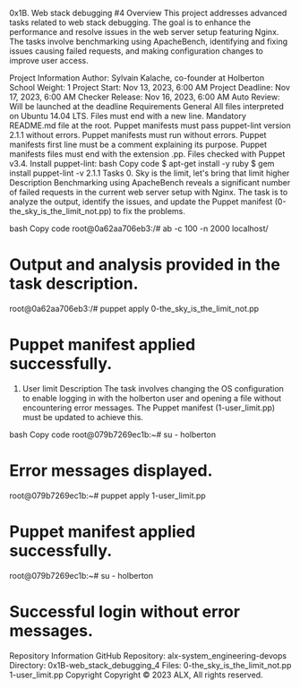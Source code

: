 0x1B. Web stack debugging #4
Overview
This project addresses advanced tasks related to web stack debugging. The goal is to enhance the performance and resolve issues in the web server setup featuring Nginx. The tasks involve benchmarking using ApacheBench, identifying and fixing issues causing failed requests, and making configuration changes to improve user access.

Project Information
Author: Sylvain Kalache, co-founder at Holberton School
Weight: 1
Project Start: Nov 13, 2023, 6:00 AM
Project Deadline: Nov 17, 2023, 6:00 AM
Checker Release: Nov 16, 2023, 6:00 AM
Auto Review: Will be launched at the deadline
Requirements
General
All files interpreted on Ubuntu 14.04 LTS.
Files must end with a new line.
Mandatory README.md file at the root.
Puppet manifests must pass puppet-lint version 2.1.1 without errors.
Puppet manifests must run without errors.
Puppet manifests first line must be a comment explaining its purpose.
Puppet manifests files must end with the extension .pp.
Files checked with Puppet v3.4.
Install puppet-lint:
bash
Copy code
$ apt-get install -y ruby
$ gem install puppet-lint -v 2.1.1
Tasks
0. Sky is the limit, let's bring that limit higher
Description
Benchmarking using ApacheBench reveals a significant number of failed requests in the current web server setup with Nginx. The task is to analyze the output, identify the issues, and update the Puppet manifest (0-the_sky_is_the_limit_not.pp) to fix the problems.

bash
Copy code
root@0a62aa706eb3:/# ab -c 100 -n 2000 localhost/
# Output and analysis provided in the task description.
root@0a62aa706eb3:/# puppet apply 0-the_sky_is_the_limit_not.pp
# Puppet manifest applied successfully.
1. User limit
Description
The task involves changing the OS configuration to enable logging in with the holberton user and opening a file without encountering error messages. The Puppet manifest (1-user_limit.pp) must be updated to achieve this.

bash
Copy code
root@079b7269ec1b:~# su - holberton
# Error messages displayed.
root@079b7269ec1b:~# puppet apply 1-user_limit.pp
# Puppet manifest applied successfully.
root@079b7269ec1b:~# su - holberton
# Successful login without error messages.
Repository Information
GitHub Repository: alx-system_engineering-devops
Directory: 0x1B-web_stack_debugging_4
Files:
0-the_sky_is_the_limit_not.pp
1-user_limit.pp
Copyright
Copyright © 2023 ALX, All rights reserved.






